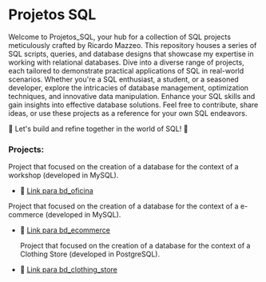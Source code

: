 # Projetos SQL
Welcome to Projetos_SQL, your hub for a collection of SQL projects meticulously crafted by Ricardo Mazzeo. This repository houses a series of SQL scripts, queries, and database designs that showcase my expertise in working with relational databases. Dive into a diverse range of projects, each tailored to demonstrate practical applications of SQL in real-world scenarios. Whether you're a SQL enthusiast, a student, or a seasoned developer, explore the intricacies of database management, optimization techniques, and innovative data manipulation. Enhance your SQL skills and gain insights into effective database solutions. Feel free to contribute, share ideas, or use these projects as a reference for your own SQL endeavors.

🚀 Let's build and refine together in the world of SQL! 🚀

### Projects:

Project that focused on the creation of a database for the context of a workshop (developed in MySQL).
* :link: [Link para bd_oficina](https://github.com/rtmazzeo/Projetos_SQL/tree/main/bd_oficina)

Project that focused on the creation of a database for the context of a e-commerce (developed in MySQL).
* :link: [Link para bd_ecommerce](https://github.com/rtmazzeo/Projetos_SQL/tree/main/bd_ecommerce)

  Project that focused on the creation of a database for the context of a Clothing Store (developed in PostgreSQL).
* :link: [Link para bd_clothing_store](https://github.com/rtmazzeo/Projetos_SQL/tree/main/bd_clothing_store)
